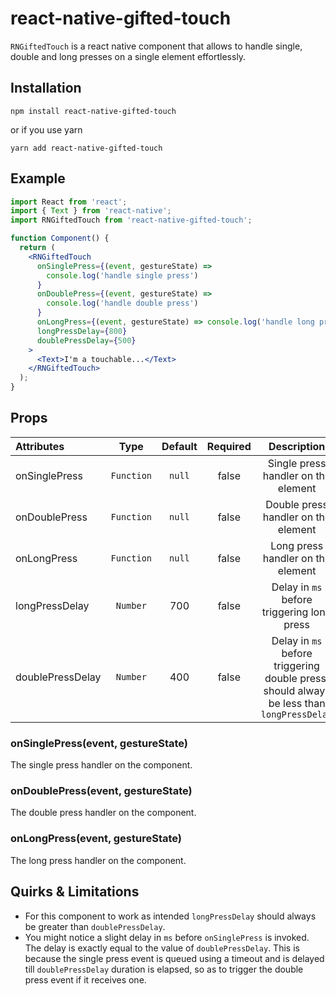 # react-native-gifted-touch

`RNGiftedTouch` is a react native component that allows to handle single, double and long presses on a
single element effortlessly.

## Installation

`npm install react-native-gifted-touch`

or if you use yarn

`yarn add react-native-gifted-touch`

## Example

```jsx
import React from 'react';
import { Text } from 'react-native';
import RNGiftedTouch from 'react-native-gifted-touch';

function Component() {
  return (
    <RNGiftedTouch
      onSinglePress={(event, gestureState) =>
        console.log('handle single press')
      }
      onDoublePress={(event, gestureState) =>
        console.log('handle double press')
      }
      onLongPress={(event, gestureState) => console.log('handle long press')}
      longPressDelay={800}
      doublePressDelay={500}
    >
      <Text>I'm a touchable...</Text>
    </RNGiftedTouch>
  );
}
```

## Props

| Attributes       |    Type    | Default | Required |                                        Description                                        |
| :--------------- | :--------: | :-----: | :------: | :---------------------------------------------------------------------------------------: |
| onSinglePress    | `Function` | `null`  |  false   |                            Single press handler on the element                            |
| onDoublePress    | `Function` | `null`  |  false   |                            Double press handler on the element                            |
| onLongPress      | `Function` | `null`  |  false   |                             Long press handler on the element                             |
| longPressDelay   |  `Number`  |   700   |  false   |                        Delay in `ms` before triggering long press                         |
| doublePressDelay |  `Number`  |   400   |  false   | Delay in `ms` before triggering double press, should always be less than `longPressDelay` |

### onSinglePress(event, gestureState)

The single press handler on the component.

### onDoublePress(event, gestureState)

The double press handler on the component.

### onLongPress(event, gestureState)

The long press handler on the component.

## Quirks & Limitations

- For this component to work as intended `longPressDelay` should always be greater than
  `doublePressDelay`.
- You might notice a slight delay in `ms` before `onSinglePress` is invoked. The delay is exactly
  equal to the value of `doublePressDelay`. This is because the single press event is queued using a
  timeout and is delayed till `doublePressDelay` duration is elapsed, so as to trigger the double
  press event if it receives one.
